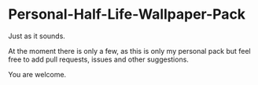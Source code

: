 # Personal-Half-Life-Wallpaper-Pack
Just as it sounds.

At the moment there is only a few, as this is
only my personal pack but feel free to add pull
requests, issues and other suggestions.

You are welcome.
